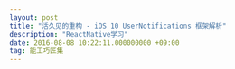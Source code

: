 ```yaml
---
layout: post
title: "活久见的重构 - iOS 10 UserNotifications 框架解析"
description: "ReactNative学习"
date: 2016-08-08 10:22:11.000000000 +09:00
tag: 能工巧匠集
---
```



